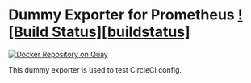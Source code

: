 # Dummy Exporter for Prometheus [![Build Status][buildstatus]][circleci]

[![Docker Repository on Quay](https://quay.io/repository/Lusitaniae/dummy-exporter/status)][quay]

This dummy exporter is used to test CircleCI config.

[quay]: https://quay.io/repository/Lusitaniae/dummy-exporter
[circleci]: https://circleci.com/gh/Lusitaniae/dummy_exporter
